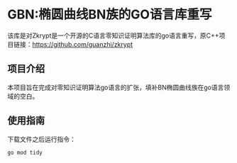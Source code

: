 # GBN:椭圆曲线BN族的GO语言库重写
该库是对Zkrypt是一个开源的C语言零知识证明算法库的go语言重写，原C++项目链接：https://github.com/guanzhi/zkrypt
## 项目介绍
本项目旨在完成对零知识证明算法go语言的扩张，填补BN椭圆曲线族在go语言领域的空白。
## 使用指南
下载文件之后运行指令：
```
go mod tidy
```
